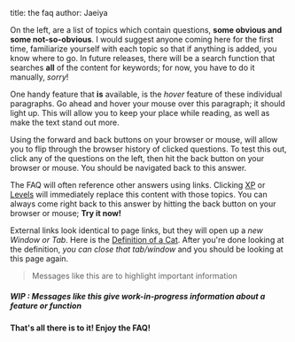 title: the faq
author: Jaeiya

On the left, are a list of topics which contain questions, **some obvious and some not-so-obvious**. I would suggest anyone coming here for the first time, familiarize yourself with each topic so that if anything is added, you know where to go. In future releases, there will be a search function that searches **all** of the content for keywords; for now, you have to do it manually, _sorry_!

One handy feature that **is** available, is the _hover_ feature of these individual paragraphs. Go ahead and hover your mouse over this paragraph; it should light up. This will allow you to keep your place while reading, as well as make the text stand out more.

Using the forward and back buttons on your browser or mouse, will allow you to flip through the browser history of clicked questions. To test this out, click any of the questions on the left, then hit the back button on your browser or mouse. You should be navigated back to this answer.

The FAQ will often reference other answers using links. Clicking [XP] or [Levels] will immediately replace this content with those topics. You can always come right back to this answer by hitting the back button on your browser or mouse; **Try it now!**

External links look identical to page links, but they will open up a _new Window or Tab_. Here is the [Definition of a Cat]. After you're done looking at the definition, _you can close that tab/window_ and you should be looking at this page again.

> Messages like this are to highlight important information

##### WIP : Messages like this give work-in-progress information about a feature or function

**That's all there is to it! Enjoy the FAQ!**

[xp]:/#/faq/xp
[levels]:/#/faq/levels
[definition of a cat]:http://www.dictionary.com/browse/cat